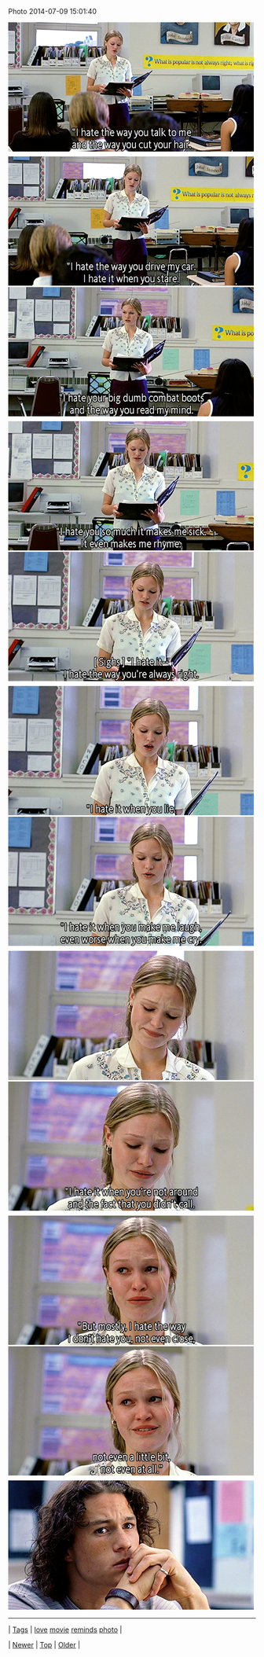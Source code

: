 <!--
title: Photo 2014-07-09 15
date: 2020-06-28T15:27:00.345Z
tags: love, movie, reminds, photo
-->


Photo 2014-07-09 15:01:40

![](91255820394-0.png)
![](91255820394-1.png)
![](91255820394-2.png)
![](91255820394-3.png)
![](91255820394-4.png)
![](91255820394-5.png)

<!--BOTTOM-POST-NAVIGATION-->
---

| [Tags](tags.md) | [love](tag-love.md) [movie](tag-movie.md) [reminds](tag-reminds.md) [photo](tag-photo.md) |

| [Newer](91243305361.md) | [Top](index.md) | [Older](91274401971.md) |